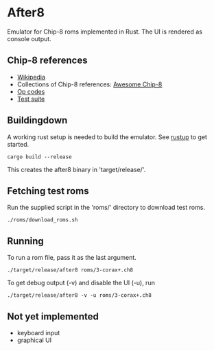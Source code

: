 # After8

Emulator for Chip-8 roms implemented in Rust. The UI is rendered as console output.

## Chip-8 references

- [Wikipedia](https://en.wikipedia.org/wiki/CHIP-8)
- Collections of Chip-8 references: [Awesome Chip-8](https://github.com/tobiasvl/awesome-chip-8)
- [Op codes](https://chip8.gulrak.net/)
- [Test suite](https://github.com/Timendus/chip8-test-suite)

## Buildingdown

A working rust setup is needed to build the emulator. See [rustup](https://rustup.rs/) to get started.

```
cargo build --release
```

This creates the after8 binary in 'target/release/'.

## Fetching test roms

Run the supplied script in the 'roms/' directory to download test roms.

```
./roms/download_roms.sh
```

## Running

To run a rom file, pass it as the last argument.

```
./target/release/after8 roms/3-corax+.ch8
```

To get debug output (-v) and disable the UI (-u), run

```
./target/release/after8 -v -u roms/3-corax+.ch8
```

## Not yet implemented

- keyboard input
- graphical UI
